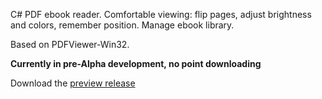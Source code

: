 C# PDF ebook reader. Comfortable viewing: flip pages, adjust brightness and colors, remember position. Manage ebook library.

Based on PDFViewer-Win32.

**Currently in pre-Alpha development, no point downloading**

Download the [preview release](http://code.google.com/p/pdf-ebook-reader/downloads/detail?name=pdf-ebook-reader_2011-06-21.zip)